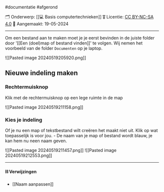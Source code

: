 #documentatie  #afgerond

🗂️ Onderwerp: [[💻 Basis computertechnieken]]
🎖️ Licentie: [CC BY-NC-SA 4.0](https://creativecommons.org/licenses/by-nc-sa/4.0/)
📅 Aangemaakt: 19-05-2024

---
Om een bestand aan te maken moet je je eerst bevinden in de juiste folder door '[[Een (doel)map of bestand vinden]]' te volgen. Wij nemen het voorbeeld van de folder `Documenten` op je laptop.

![[Pasted image 20240519205920.png]]

## Nieuwe indeling maken
### Rechtermuisknop
Klik met de rechtermuisknop op een lege ruimte in de map

![[Pasted image 20240519211158.png]]

### Kies je indeling
Of je nu een map of tekstbestand wilt creëren het maakt niet uit. Klik op wat toepasselijk is voor jou. - De naam van je map of bestand wordt blauw, je kan hem nu neen naam geven.

![[Pasted image 20240519211457.png]]
![[Pasted image 20240519212553.png]]

---
#### ⛓️ Verwijzingen
* [[Naam aanpassen]]